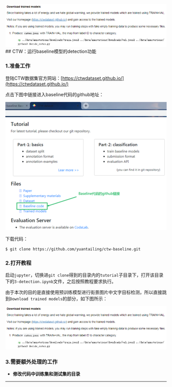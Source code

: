![](/assets/ctw002.PNG)## CTW：运行baseline模型的detection功能


### 1.准备工作

登陆CTW数据集官方网站：[https://ctwdataset.github.io/](https://ctwdataset.github.io/)

点击下图中链接进入baseline代码的github地址：

![](/assets/ctw001.PNG)

下载代码：

```shell
$ git clone https://github.com/yuantailing/ctw-baseline.git
```

### 2.打开教程

启动`jupyter`，切换进`git clone`得到的目录内的`tutorial`子目录下，打开该目录下的`3-detection.ipynb`文件，之后按照教程要求执行。

由于本次的目的是直接使用预训练模型进行街景图片中文字目标检测，所以直接跳到`Download trained models`的部分，如下图所示：

![](/assets/ctw002.PNG)

### 3.需要额外处理的工作

* **修改代码中训练集和测试集的目录**


* ****
